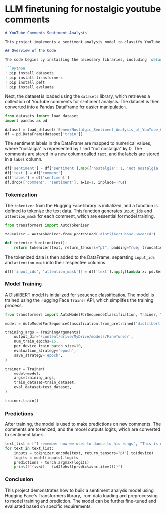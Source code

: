# LLM finetuning for nostalgic youtube comments


```markdown
# YouTube Comments Sentiment Analysis

This project implements a sentiment analysis model to classify YouTube comments as either "nostalgia" or "not nostalgia" using Hugging Face's Transformers library. The model is fine-tuned on a custom dataset of YouTube comments.

## Overview of the Code

The code begins by installing the necessary libraries, including `datasets`, `transformers`, `peft`, and `evaluate`. These libraries provide the tools needed for data handling, model training, and evaluation.

```python
! pip install datasets
! pip install transformers
! pip install peft
! pip install evaluate
```

Next, the dataset is loaded using the `datasets` library, which retrieves a collection of YouTube comments for sentiment analysis. The dataset is then converted into a Pandas DataFrame for easier manipulation.

```python
from datasets import load_dataset
import pandas as pd

dataset = load_dataset('Senem/Nostalgic_Sentiment_Analysis_of_YouTube_Comments_Data')
df = pd.DataFrame(dataset['train'])
```

The sentiment labels in the DataFrame are mapped to numerical values, where "nostalgia" is represented by 1 and "not nostalgia" by 0. The comments are stored in a new column called `text`, and the labels are stored in a `label` column.

```python
df['sentiment'] = df['sentiment'].map({'nostalgia': 1, 'not nostalgia': 0})
df['text'] = df['comment']
df['label'] = df['sentiment']
df.drop(['comment', 'sentiment'], axis=1, inplace=True)
```

### Tokenization

The `tokenizer` from the Hugging Face library is initialized, and a function is defined to tokenize the text data. This function generates `input_ids` and `attention_mask` for each comment, which are essential for model training.

```python
from transformers import AutoTokenizer

tokenizer = AutoTokenizer.from_pretrained('distilbert-base-uncased')

def tokenize_function(text):
    return tokenizer(text, return_tensors="pt", padding=True, truncation=True)
```

The tokenized data is then added to the DataFrame, separating `input_ids` and `attention_mask` into their respective columns.

```python
df[['input_ids', 'attention_mask']] = df['text'].apply(lambda x: pd.Series(tokenize_function(x)))
```

### Model Training

A DistilBERT model is initialized for sequence classification. The model is trained using the Hugging Face `Trainer` API, which simplifies the training process.

```python
from transformers import AutoModelForSequenceClassification, Trainer, TrainingArguments

model = AutoModelForSequenceClassification.from_pretrained('distilbert-base-uncased', num_labels=2)

training_args = TrainingArguments(
    output_dir='/content/drive/MyDrive/models/FineTuned/',
    num_train_epochs=15,
    per_device_train_batch_size=10,
    evaluation_strategy='epoch',
    save_strategy='epoch',
)

trainer = Trainer(
    model=model,
    args=training_args,
    train_dataset=train_dataset,
    eval_dataset=test_dataset,
)

trainer.train()
```

### Predictions

After training, the model is used to make predictions on new comments. The comments are tokenized, and the model outputs logits, which are converted to sentiment labels.

```python
text_list = ["I remember how we used to dance to his songs", "This is not good."]
for text in text_list:
    inputs = tokenizer.encode(text, return_tensors="pt").to(device)
    logits = model(inputs).logits
    predictions = torch.argmax(logits)
    print(f"{text} - {id2label[predictions.item()]}")
```

### Conclusion

This project demonstrates how to build a sentiment analysis model using Hugging Face's Transformers library, from data loading and preprocessing to model training and prediction. The model can be further fine-tuned and evaluated based on specific requirements.
```

